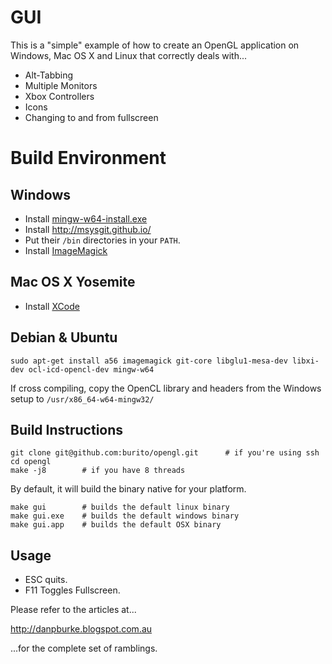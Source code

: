 GUI
===
This is a "simple" example of how to create an OpenGL application on Windows,
Mac OS X and Linux that correctly deals with...
* Alt-Tabbing
* Multiple Monitors
* Xbox Controllers
* Icons
* Changing to and from fullscreen


Build Environment
=================
Windows
-------
* Install [mingw-w64-install.exe](http://sourceforge.net/projects/mingw-w64/files/)
* Install http://msysgit.github.io/
* Put their ``/bin`` directories in your ``PATH``.
* Install [ImageMagick](http://www.imagemagick.org/script/binary-releases.php#windows)

Mac OS X Yosemite
-----------------
* Install [XCode](https://developer.apple.com/xcode/downloads/)

Debian & Ubuntu
---------------
    sudo apt-get install a56 imagemagick git-core libglu1-mesa-dev libxi-dev ocl-icd-opencl-dev mingw-w64 
If cross compiling, copy the OpenCL library and headers from the Windows setup to ``/usr/x86_64-w64-mingw32/``

Build Instructions
------------------
    git clone git@github.com:burito/opengl.git		# if you're using ssh
    cd opengl
    make -j8		# if you have 8 threads

By default, it will build the binary native for your platform.

    make gui		# builds the default linux binary
    make gui.exe	# builds the default windows binary
    make gui.app	# builds the default OSX binary

Usage
-----
* ESC quits.
* F11 Toggles Fullscreen.

Please refer to the articles at...

http://danpburke.blogspot.com.au

...for the complete set of ramblings.

